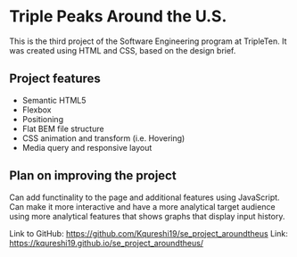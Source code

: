 # Triple Peaks Around the U.S.

This is the third project of the Software Engineering program at TripleTen. It was created using HTML and CSS, based on the design brief.

## Project features

- Semantic HTML5
- Flexbox
- Positioning
- Flat BEM file structure
- CSS animation and transform (i.e. Hovering)
- Media query and responsive layout

## Plan on improving the project

Can add functinality to the page and additional features using JavaScript.
Can make it more interactive and have a more analytical target audience using more analytical features that shows graphs that display input history.

Link to GitHub: https://github.com/Kqureshi19/se_project_aroundtheus
Link: https://kqureshi19.github.io/se_project_aroundtheus/
